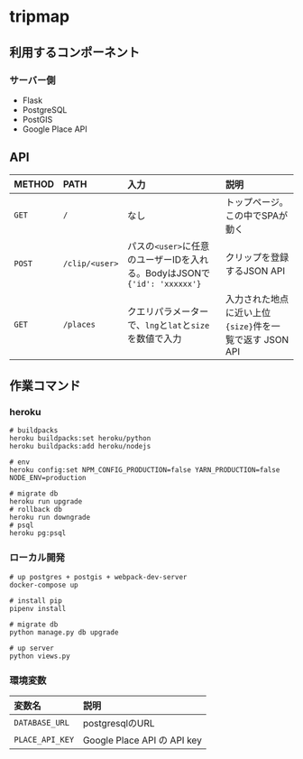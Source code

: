 # tripmap

## 利用するコンポーネント

### サーバー側

- Flask
- PostgreSQL
- PostGIS
- Google Place API

## API

|METHOD|PATH|入力|説明|
|:--|:--|:--|:--|
|`GET`|`/`|なし|トップページ。この中でSPAが動く|
|`POST`|`/clip/<user>`|パスの`<user>`に任意のユーザーIDを入れる。BodyはJSONで ` {'id': 'xxxxxx'}`|クリップを登録するJSON API|
|`GET`|`/places`|クエリパラメーターで、`lng`と`lat`と`size`を数値で入力|入力された地点に近い上位`{size}`件を一覧で返す JSON API|

## 作業コマンド

### heroku

```
# buildpacks
heroku buildpacks:set heroku/python
heroku buildpacks:add heroku/nodejs

# env
heroku config:set NPM_CONFIG_PRODUCTION=false YARN_PRODUCTION=false NODE_ENV=production

# migrate db
heroku run upgrade
# rollback db
heroku run downgrade
# psql
heroku pg:psql
```

### ローカル開発

```
# up postgres + postgis + webpack-dev-server
docker-compose up

# install pip
pipenv install

# migrate db
python manage.py db upgrade

# up server
python views.py
```

### 環境変数

|変数名|説明|
|:--|:--|
|`DATABASE_URL`|postgresqlのURL|
|`PLACE_API_KEY`|Google Place API の API key|

